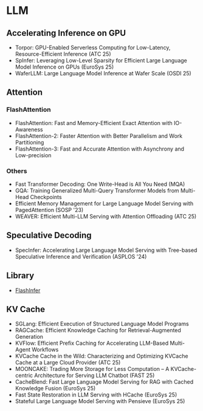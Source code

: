 # LLM 

## Accelerating Inference on GPU

- Torpor: GPU-Enabled Serverless Computing for Low-Latency, Resource-Efficient Inference (ATC 25)
- SpInfer: Leveraging Low-Level Sparsity for Efficient Large Language Model Inference on GPUs (EuroSys 25)
- WaferLLM: Large Language Model Inference at Wafer Scale (OSDI 25)

## Attention

### FlashAttention

- FlashAttention: Fast and Memory-Efficient Exact Attention with IO-Awareness
- FlashAttention-2: Faster Attention with Better Parallelism and Work Partitioning
- FlashAttention-3: Fast and Accurate Attention with Asynchrony and Low-precision

### Others

- Fast Transformer Decoding: One Write-Head is All You Need (MQA)
- GQA: Training Generalized Multi-Query Transformer Models from Multi-Head Checkpoints
- Efficient Memory Management for Large Language Model Serving with PagedAttention (SOSP '23)
- WEAVER: Efficient Multi-LLM Serving with Attention Offloading (ATC 25)

## Speculative Decoding

- SpecInfer: Accelerating Large Language Model Serving with Tree-based Speculative Inference and Verification (ASPLOS '24)

## Library

- [FlashInfer](https://github.com/flashinfer-ai/flashinfer.git)

## KV Cache 

- SGLang: Efficient Execution of Structured Language Model Programs
- RAGCache: Efficient Knowledge Caching for Retrieval-Augmented Generation
- KVFlow: Efficient Prefix Caching for Accelerating LLM-Based Multi-Agent Workflows
- KVCache Cache in the Wild: Characterizing and Optimizing KVCache Cache at a Large Cloud Provider (ATC 25)
- MOONCAKE: Trading More Storage for Less Computation – A KVCache-centric Architecture for Serving LLM Chatbot (FAST 25)
- CacheBlend: Fast Large Language Model Serving for RAG with Cached Knowledge Fusion (EuroSys 25)
- Fast State Restoration in LLM Serving with HCache (EuroSys 25)
- Stateful Large Language Model Serving with Pensieve (EuroSys 25)